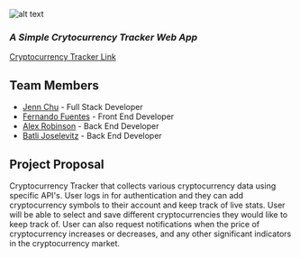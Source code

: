 ![alt text](http://unwrittenagency.com/wp-content/uploads/2018/01/cryptocurrency-logo-v3.png)
### _A Simple Crytocurrency Tracker Web App_
[Cryptocurrency Tracker Link](https://blooming-springs-37686.herokuapp.com/)

## Team Members
- [Jenn Chu](https://github.com/JQuinnie) - Full Stack Developer
- [Fernando Fuentes](https://github.com/Fernandofuentes) - Front End Developer
- [Alex Robinson](https://github.com/Rath38) - Back End Developer
- [Batli Joselevitz](https://github.com/Batlijo) - Back End Developer

## Project Proposal
Cryptocurrency Tracker that collects various cryptocurrency data using specific API's.
User logs in for authentication and they can add cryptocurrency symbols to their account and keep track of live stats. User will be able to select and save different cryptocurrencies they would like to keep track of. User can also request notifications when the price of cryptocurrency increases or decreases, and any other significant indicators in the cryptocurrency market.
